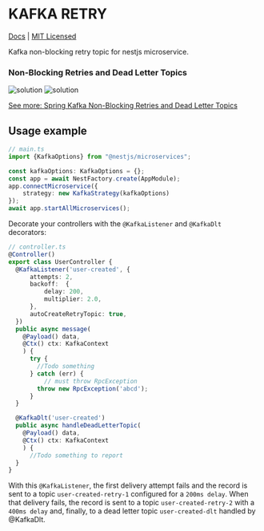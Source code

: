 # KAFKA RETRY

[Docs](https://github.com/nattogo/kafka-retry/blob/master/README.MD) |
[MIT Licensed](https://github.com/nattogo/kafka-retry/blob/master/LICENSE.MD)

Kafka non-blocking retry topic for nestjs microservice.

### Non-Blocking Retries and Dead Letter Topics
![solution](https://evgeniy-khist.github.io/spring-kafka-non-blocking-retries-and-dlt/img/kafka-blocking-retries.png)
![solution](https://evgeniy-khist.github.io/spring-kafka-non-blocking-retries-and-dlt/img/kafka-non-blocking-retries-1.png)

[See more: Spring Kafka Non-Blocking Retries and Dead Letter Topics](https://evgeniy-khist.github.io/spring-kafka-non-blocking-retries-and-dlt/)
## Usage example

```ts
// main.ts
import {KafkaOptions} from "@nestjs/microservices";

const kafkaOptions: KafkaOptions = {};
const app = await NestFactory.create(AppModule);
app.connectMicroservice({
    strategy: new KafkaStrategy(kafkaOptions)
});
await app.startAllMicroservices();

```
Decorate your controllers with the `@KafkaListener` and  `@KafkaDlt` decorators:

```typescript
// controller.ts
@Controller()
export class UserController {
  @KafkaListener('user-created', {
      attempts: 2,
      backoff:  {
          delay: 200,
          multiplier: 2.0, 
      },
      autoCreateRetryTopic: true,
  })
  public async message(
    @Payload() data, 
    @Ctx() ctx: KafkaContext
    ) {
      try {
        //Todo something
      } catch (err) {
          // must throw RpcException
        throw new RpcException('abcd');
      }
  }

  @KafkaDlt('user-created')
  public async handleDeadLetterTopic(
    @Payload() data, 
    @Ctx() ctx: KafkaContext
    ) {
      //Todo something to report 
  }
}
```
With this `@KafkaListener`, the first delivery attempt fails and the record is sent to a topic `user-created-retry-1` configured for a `200ms delay`. When that delivery fails, the record is sent to a topic `user-created-retry-2` with a `400ms delay` and, finally, to a dead letter topic `user-created-dlt`  handled by @KafkaDlt.

